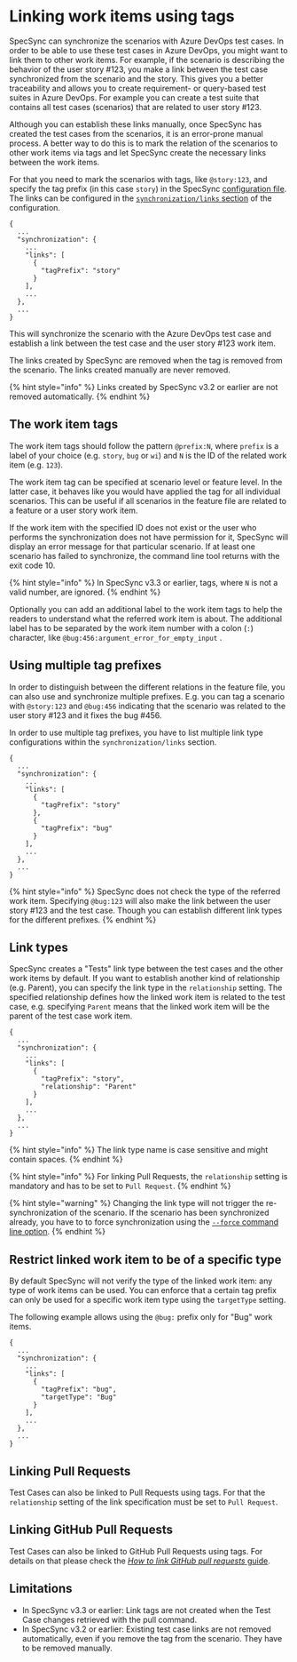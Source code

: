 # Linking work items using tags

SpecSync can synchronize the scenarios with Azure DevOps test cases. In order to be able to use these test cases in Azure DevOps, you might want to link them to other work items. For example, if the scenario is describing the behavior of the user story \#123, you make a link between the test case synchronized from the scenario and the story. This gives you a better traceability and allows you to create requirement- or query-based test suites in Azure DevOps. For example you can create a test suite that contains all test cases \(scenarios\) that are related to user story \#123.

Although you can establish these links manually, once SpecSync has created the test cases from the scenarios, it is an error-prone manual process. A better way to do this is to mark the relation of the scenarios to other work items via tags and let SpecSync create the necessary links between the work items.

For that you need to mark the scenarios with tags, like `@story:123`, and specify the tag prefix \(in this case `story`\) in the SpecSync [configuration file](../../reference/configuration/). The links can be configured in the [`synchronization/links` section](../../reference/configuration/configuration-synchronization/configuration-synchronization-links.md) of the configuration.

```text
{
  ...
  "synchronization": {
    ...
    "links": [
      {
        "tagPrefix": "story"
      }
    ],
    ...
  },
  ...
}
```

This will synchronize the scenario with the Azure DevOps test case and establish a link between the test case and the user story \#123 work item.

The links created by SpecSync are removed when the tag is removed from the scenario. The links created manually are never removed.

{% hint style="info" %}
Links created by SpecSync v3.2 or earlier are not removed automatically.
{% endhint %}

## The work item tags

The work item tags should follow the pattern `@prefix:N`, where `prefix` is a label of your choice \(e.g. `story`, `bug` or `wi`\) and `N` is the ID of the related work item \(e.g. `123`\).

The work item tag can be specified at scenario level or feature level. In the latter case, it behaves like you would have applied the tag for all individual scenarios. This can be useful if all scenarios in the feature file are related to a feature or a user story work item.

If the work item with the specified ID does not exist or the user who performs the synchronization does not have permission for it, SpecSync will display an error message for that particular scenario. If at least one scenario has failed to synchronize, the command line tool returns with the exit code 10.

{% hint style="info" %}
In SpecSync v3.3 or earlier, tags, where `N` is not a valid number, are ignored.
{% endhint %}

Optionally you can add an additional label to the work item tags to help the readers to understand what the referred work item is about. The additional label has to be separated by the work item number with a colon \(`:`\) character, like `@bug:456:argument_error_for_empty_input` .

## Using multiple tag prefixes

In order to distinguish between the different relations in the feature file, you can also use and synchronize multiple prefixes. E.g. you can tag a scenario with `@story:123` and `@bug:456` indicating that the scenario was related to the user story \#123 and it fixes the bug \#456.

In order to use multiple tag prefixes, you have to list multiple link type configurations within the `synchronization/links` section.

```text
{
  ...
  "synchronization": {
    ...
    "links": [
      {
        "tagPrefix": "story"
      },
      {
        "tagPrefix": "bug"
      }
    ],
    ...
  },
  ...
}
```

{% hint style="info" %}
SpecSync does not check the type of the referred work item. Specifying `@bug:123` will also make the link between the user story \#123 and the test case. Though you can establish different link types for the different prefixes.
{% endhint %}

## Link types

SpecSync creates a "Tests" link type between the test cases and the other work items by default. If you want to establish another kind of relationship \(e.g. Parent\), you can specify the link type in the `relationship` setting. The specified relationship defines how the linked work item is related to the test case, e.g. specifying `Parent` means that the linked work item will be the parent of the test case work item.

```text
{
  ...
  "synchronization": {
    ...
    "links": [
      {
        "tagPrefix": "story",
        "relationship": "Parent"
      }
    ],
    ...
  },
  ...
}
```


{% hint style="info" %}
The link type name is case sensitive and might contain spaces. 
{% endhint %}

{% hint style="info" %}
For linking Pull Requests, the `relationship` setting is mandatory and has to be set to `Pull Request`.
{% endhint %}

{% hint style="warning" %}
Changing the link type will not trigger the re-synchronization of the scenario. If the scenario has been synchronized already, you have to to force synchronization using the [`--force` command line option](../../reference/command-line-reference/).
{% endhint %}

## Restrict linked work item to be of a specific type

By default SpecSync will not verify the type of the linked work item: any type of work items can be used. You can enforce that a certain tag prefix can only be used for a specific work item type using the `targetType` setting. 

The following example allows using the `@bug:` prefix only for "Bug" work items.

```text
{
  ...
  "synchronization": {
    ...
    "links": [
      {
        "tagPrefix": "bug",
        "targetType": "Bug"
      }
    ],
    ...
  },
  ...
}
```

## Linking Pull Requests

Test Cases can also be linked to Pull Requests using tags. For that the `relationship` setting of the link specification must be set to `Pull Request`.

## Linking GitHub Pull Requests

Test Cases can also be linked to GitHub Pull Requests using tags. For details on that please check the [*How to link GitHub pull requests* guide](../../important-concepts/how-to-link-github-pull-requests.md).

## Limitations

* In SpecSync v3.3 or earlier: Link tags are not created when the Test Case changes retrieved with the pull command.
* In SpecSync v3.2 or earlier: Existing test case links are not removed automatically, even if you remove the tag from the scenario. They have to be removed manually.
